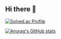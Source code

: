 ## Hi there 👋

<!--
**nowoclock/nowoclock** is a ✨ _special_ ✨ repository because its `README.md` (this file) appears on your GitHub profile.

Here are some ideas to get you started:

- 🔭 I’m currently working on ...
- 🌱 I’m currently learning ...
- 👯 I’m looking to collaborate on ...
- 🤔 I’m looking for help with ...
- 💬 Ask me about ...
- 📫 How to reach me: ...
- 😄 Pronouns: ...
- ⚡ Fun fact: ...
-->

[![Solved.ac Profile](http://mazassumnida.wtf/api/v2/generate_badge?boj=clock1998)](https://solved.ac/clock1998/)

[![Anurag's GitHub stats](https://github-readme-stats.vercel.app/api?username=clock1998)](https://github.com/clock1998/github-readme-stats)
